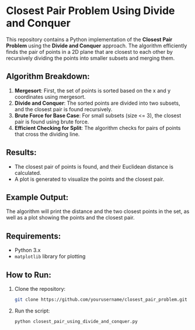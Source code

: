 # Closest Pair Problem Using Divide and Conquer

This repository contains a Python implementation of the **Closest Pair Problem** using the **Divide and Conquer** approach. The algorithm efficiently finds the pair of points in a 2D plane that are closest to each other by recursively dividing the points into smaller subsets and merging them.

## Algorithm Breakdown:
1. **Mergesort**: First, the set of points is sorted based on the x and y coordinates using mergesort.
2. **Divide and Conquer**: The sorted points are divided into two subsets, and the closest pair is found recursively.
3. **Brute Force for Base Case**: For small subsets (size <= 3), the closest pair is found using brute force.
4. **Efficient Checking for Split**: The algorithm checks for pairs of points that cross the dividing line.

## Results:
- The closest pair of points is found, and their Euclidean distance is calculated.
- A plot is generated to visualize the points and the closest pair.

## Example Output:
The algorithm will print the distance and the two closest points in the set, as well as a plot showing the points and the closest pair.

## Requirements:
- Python 3.x
- `matplotlib` library for plotting

## How to Run:
1. Clone the repository:
   ```bash
   git clone https://github.com/yourusername/closest_pair_problem.git
2. Run the script:
   ```bash
   python closest_pair_using_divide_and_conquer.py
